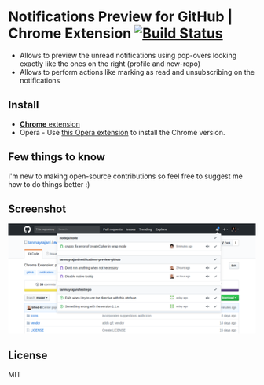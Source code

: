 # Notifications Preview for GitHub | Chrome Extension  [![Build Status](https://travis-ci.org/tanmayrajani/notifications-preview-github.svg?branch=master)](https://travis-ci.org/tanmayrajani/notifications-preview-github)

- Allows to preview the unread notifications using pop-overs looking exactly like the ones on the right (profile and new-repo)
- Allows to perform actions like marking as read and unsubscribing on the notifications


## Install

- [**Chrome** extension](https://chrome.google.com/webstore/detail/notifications-preview-for/kgilejfahkjidpaclkepbdoeioeohfmj)
- Opera - Use [this Opera extension](https://addons.opera.com/en/extensions/details/download-chrome-extension-9/) to install the Chrome version.


## Few things to know

I'm new to making open-source contributions so feel free to suggest me how to do things better :)


## Screenshot

![Notification Preview Example](media/screenshot.png)


## License

MIT
